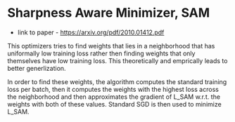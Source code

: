 # Sharpness Aware Minimizer, SAM
* link to paper - https://arxiv.org/pdf/2010.01412.pdf

This optimizers tries to find weights that lies in a neighborhood that has uniformally low training loss rather then finding weights that only themselves have low training loss.
This theoretically and emprically leads to better generlization.

In order to find these weights, the algorithm computes the standard training loss per batch, then it computes the weights with the highest loss across the neighborhood and then approximates the gradient of L_SAM w.r.t. the weights with both of these values.
Standard SGD is then used to minimize L_SAM.